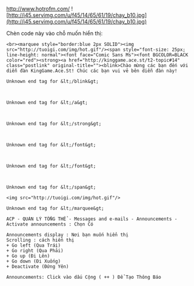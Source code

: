 http://www.hotrofm.com/
![http://i45.servimg.com/u/f45/14/65/61/19/chay_b10.jpg](http://i45.servimg.com/u/f45/14/65/61/19/chay_b10.jpg)


Chèn code này vào chỗ muốn hiển thị:
```
<br><marquee style="border:blue 2px SOLID"><img src="http://tuoigi.com/img/hot.gif"/><span style="font-size: 25px; line-height: normal"><font face="Comic Sans Ms"><font BGCOLOR=BLACK color="red"><strong><a href="http://kinggame.ace.st/t2-topic#14" class="postlink" original-title=""><blink>Chào mừng các bạn đến với diễn đàn KingGame.Ace.St! Chúc các bạn vui vẻ bên diễn đàn này!

Unknown end tag for &lt;/blink&gt;



Unknown end tag for &lt;/a&gt;



Unknown end tag for &lt;/strong&gt;



Unknown end tag for &lt;/font&gt;



Unknown end tag for &lt;/font&gt;



Unknown end tag for &lt;/span&gt;

<img src="http://tuoigi.com/img/hot.gif"/>

Unknown end tag for &lt;/marquee&gt;

```

```
ACP - QUẢN LÝ TỔNG THỂ - Messages and e-mails - Announcements - Activate announcements : Chọn Có

Announcements display : Nơi bạn muốn hiển thị
Scrolling : cách hiển thị
+ Go left (Qua Trái)
+ Go right (Qua Phải)
+ Go up (Đi Lên)
+ Go down (Đi Xuống)
+ Deactivate (Đứng Yên)

Announcements: Click vào dấu Cộng ( ++ ) Để Tạo Thông Báo 

```